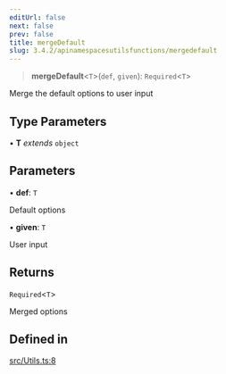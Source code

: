 ```yaml
---
editUrl: false
next: false
prev: false
title: mergeDefault
slug: 3.4.2/apinamespacesutilsfunctions/mergedefault
---
```


> **mergeDefault**\<`T`>(`def`, `given`): `Required`\<`T`>

Merge the default options to user input

## Type Parameters

• **T** *extends* `object`

## Parameters

• **def**: `T`

Default options

• **given**: `T`

User input

## Returns

`Required`\<`T`>

Merged options

## Defined in

[src/Utils.ts:8](https://github.com/shipgirlproject/shoukaku/blob/e7d94081cabbda7327dc04e467a45fcda49c24f2/src/Utils.ts#L8)
